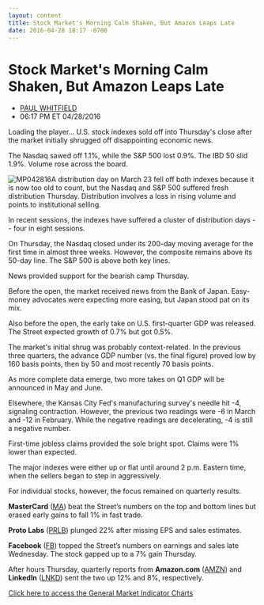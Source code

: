 ```yaml
---
layout: content
title: Stock Market's Morning Calm Shaken, But Amazon Leaps Late
date: 2016-04-28 18:17 -0700
---
```



Stock Market's Morning Calm Shaken, But Amazon Leaps Late
==========================================================




* [PAUL WHITFIELD](https://www.investors.com/author/whitfieldp/ "Posts by PAUL WHITFIELD")
* 06:17 PM ET 04/28/2016




Loading the player...
U.S. stock indexes sold off into Thursday's close after the market initially shrugged off disappointing economic news.


The Nasdaq sawed off 1.1%, while the S&P 500 lost 0.9%. The IBD 50 slid 1.9%. Volume rose across the board.


![MP042816](https://www.investors.com/wp-content/uploads/2016/04/MP042816-160x300.jpg)A distribution day on March 23 fell off both indexes because it is now too old to count, but the Nasdaq and S&P 500 suffered fresh distribution Thursday. Distribution involves a loss in rising volume and points to institutional selling.


In recent sessions, the indexes have suffered a cluster of distribution days -- four in eight sessions.


On Thursday, the Nasdaq closed under its 200-day moving average for the first time in almost three weeks. However, the composite remains above its 50-day line. The S&P 500 is above both key lines.


News provided support for the bearish camp Thursday.


Before the open, the market received news from the Bank of Japan. Easy-money advocates were expecting more easing, but Japan stood pat on its mix.


Also before the open, the early take on U.S. first-quarter GDP was released. The Street expected growth of 0.7% but got 0.5%.


The market's initial shrug was probably context-related. In the previous three quarters, the advance GDP number (vs. the final figure) proved low by 160 basis points, then by 50 and most recently 70 basis points.


As more complete data emerge, two more takes on Q1 GDP will be announced in May and June.


Elsewhere, the Kansas City Fed's manufacturing survey's needle hit -4, signaling contraction. However, the previous two readings were -6 in March and -12 in February. While the negative readings are decelerating, -4 is still a negative number.


First-time jobless claims provided the sole bright spot. Claims were 1% lower than expected.


The major indexes were either up or flat until around 2 p.m. Eastern time, when the sellers began to step in aggressively.


For individual stocks, however, the focus remained on quarterly results.


**MasterCard** ([MA](https://research.investors.com/quote.aspx?symbol=MA)) beat the Street’s numbers on the top and bottom lines but erased early gains to fall 1% in fast trade.


**Proto Labs** ([PRLB](https://research.investors.com/quote.aspx?symbol=PRLB)) plunged 22% after missing EPS and sales estimates.


**Facebook** ([FB](https://research.investors.com/quote.aspx?symbol=FB)) topped the Street’s numbers on earnings and sales late Wednesday. The stock gapped up to a 7% gain Thursday.


After hours Thursday, quarterly reports from **Amazon.com** ([AMZN](https://research.investors.com/quote.aspx?symbol=AMZN)) and **LinkedIn** ([LNKD](https://research.investors.com/quote.aspx?symbol=LNKD)) sent the two up 12% and 8%, respectively.


[Click here to access the General Market Indicator Charts](https://www.investors.com/wp-content/uploads/2016/04/GMI042916.pdf)




